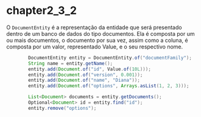 # chapter2\_3\_2

O `DocumentEntity` é a representação da entidade que será presentado dentro de um banco de dados do tipo documentos. Ela é composta por um ou mais documentos, o documento por sua vez, assim como a coluna, é composta por um valor, representado Value, e o seu respectivo nome.

```java
        DocumentEntity entity = DocumentEntity.of("documentFamily");
        String name = entity.getName();
        entity.add(Document.of("id", Value.of(10L)));
        entity.add(Document.of("version", 0.001));
        entity.add(Document.of("name", "Diana"));
        entity.add(Document.of("options", Arrays.asList(1, 2, 3)));

        List<Document> documents = entity.getDocuments();
        Optional<Document> id = entity.find("id");
        entity.remove("options");
```

